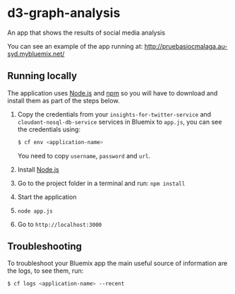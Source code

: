 # d3-graph-analysis
An app that shows the results of social media analysis

You can see an example of the app running at: http://pruebasiocmalaga.au-syd.mybluemix.net/

## Running locally

  The application uses [Node.js](http://nodejs.org/) and [npm](https://www.npmjs.com/) so you will have to download and install them as part of the steps below.

1. Copy the credentials from your `insights-for-twitter-service` and `cloudant-nosql-db-service` services in Bluemix to `app.js`, you can see the credentials using:

    ```sh
    $ cf env <application-name>
    ```

    You need to copy `username`, `password` and `url`.

2. Install [Node.js](http://nodejs.org/)
3. Go to the project folder in a terminal and run:
    `npm install`
4. Start the application
5.  `node app.js`
6. Go to `http://localhost:3000`

## Troubleshooting

To troubleshoot your Bluemix app the main useful source of information are the logs, to see them, run:

  ```sh
  $ cf logs <application-name> --recent
  ```

